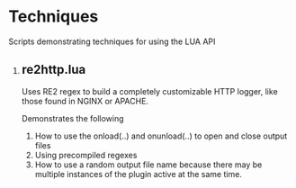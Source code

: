 Techniques
==========

Scripts demonstrating techniques for using the LUA API


1. re2http.lua 
   -----------

   Uses RE2 regex to build a completely customizable HTTP logger, like those found in NGINX or APACHE.
   
   Demonstrates the following

   1. How to use the onload(..) and onunload(..) to open and close output files
   2. Using precompiled regexes 
   3. How to use a random output file name because there may be multiple instances of the plugin active
      at the same time. 



